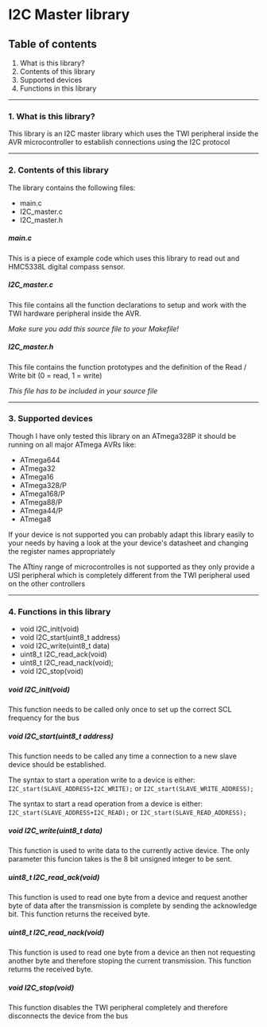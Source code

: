 # I2C Master library

## Table of contents

1. What is this library?
2. Contents of this library
3. Supported devices
4. Functions in this library

------------------------------------------------------------------------------------

### 1. What is this library? 
This library is an I2C master library which uses the TWI peripheral inside the
AVR microcontroller to establish connections using the I2C protocol

------------------------------------------------------------------------------------

### 2. Contents of this library
	
The library contains the following files:

* main.c
* I2C_master.c
* I2C_master.h

##### main.c
This is a piece of example code which uses this library to read out
and HMC5338L digital compass sensor.
		
##### I2C_master.c
This file contains all the function declarations to setup and work with the
TWI hardware peripheral inside the AVR.

*Make sure you add this source file to your Makefile!*
		
##### I2C_master.h 
This file contains the function prototypes and the definition of the 
Read / Write bit (0 = read, 1 = write)
		
*This file has to be included in your source file*

------------------------------------------------------------------------------------
	
### 3. Supported devices
Though I have only tested this library on an ATmega328P it should be running
on all major ATmega AVRs like:
		
* ATmega644
* ATmega32
* ATmega16
* ATmega328/P
* ATmega168/P
* ATmega88/P
* ATmega44/P
* ATmega8
	
If your device is not supported you can probably adapt this library easily to your
needs by having a look at the your device's datasheet and changing the register names
appropriately

The ATtiny range of microcontrolles is not supported as they only provide a USI 
peripheral which is completely different from the TWI peripheral used on the
other controllers

------------------------------------------------------------------------------------

### 4. Functions in this library

* void I2C_init(void)
* void I2C_start(uint8_t address)
* void I2C_write(uint8_t data)
* uint8_t I2C_read_ack(void)
* uint8_t I2C_read_nack(void);
* void I2C_stop(void)
	
##### void I2C_init(void)
This function needs to be called only once to set up the correct SCL frequency 
for the bus
		
##### void I2C_start(uint8_t address)
This function needs to be called any time a connection to a new slave device should
be established. 
		
The syntax to start a operation write to a device is either:
`I2C_start(SLAVE_ADDRESS+I2C_WRITE);`
or
`I2C_start(SLAVE_WRITE_ADDRESS);`
		
The syntax to start a read operation from a device is either:
`I2C_start(SLAVE_ADDRESS+I2C_READ);`
or
`I2C_start(SLAVE_READ_ADDRESS);`
		
##### void I2C_write(uint8_t data)
This function is used to write data to the currently active device. 
The only parameter this funcion takes is the 8 bit unsigned integer to be sent.
		
##### uint8_t I2C_read_ack(void)
This function is used to read one byte from a device and request another byte of data 
after the transmission is complete by sending the acknowledge bit.
This function returns the received byte.
		
##### uint8_t I2C_read_nack(void)
This function is used to read one byte from a device an then not requesting another 
byte and therefore stoping the current transmission.
This function returns the received byte.

##### void I2C_stop(void)
This function disables the TWI peripheral completely
and therefore disconnects the device from the bus
		

